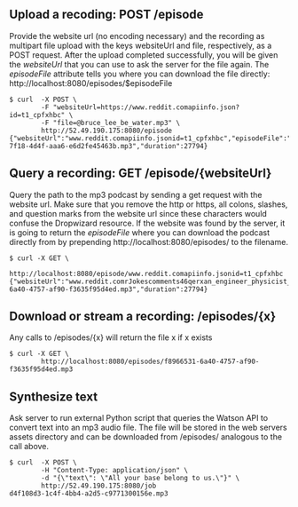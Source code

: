 ## Upload a recoding: POST /episode
Provide the website url (no encoding necessary) and the recording as multipart file upload with the keys websiteUrl and file, respectively, as a POST request.
After the upload completed successfully, you will be given the *websiteUrl* that you can use to ask the server for the file again. The *episodeFile* attribute tells you where you can download the file directly: http://localhost:8080/episodes/$episodeFile
```
$ curl	-X POST \
		-F "websiteUrl=https://www.reddit.comapiinfo.json?id=t1_cpfxhbc" \
		-F "file=@bruce_lee_be_water.mp3" \
		http://52.49.190.175:8080/episode
{"websiteUrl":"www.reddit.comapiinfo.jsonid=t1_cpfxhbc","episodeFile":"2d8a4592-7f18-4d4f-aaa6-e6d2fe45463b.mp3","duration":27794}
```

## Query a recording: GET /episode/{websiteUrl}
Query the path to the mp3 podcast by sending a get request with the website url. Make sure that you remove the http or https, all colons, slashes, and question marks from the website url since these characters would confuse the Dropwizard resource.
If the website was found by the server, it is going to return the *episodeFile* where you can download the podcast directly from by prepending http://localhost:8080/episodes/ to the filename.
```
$ curl -X GET \
		http://localhost:8080/episode/www.reddit.comapiinfo.jsonid=t1_cpfxhbc
{"websiteUrl":"www.reddit.comrJokescomments46qerxan_engineer_physicist_and_a_statistician_in_a","episodeFile":"f8966531-6a40-4757-af90-f3635f95d4ed.mp3","duration":27794}
```

## Download or stream a recording: /episodes/{x}
Any calls to /episodes/{x} will return the file x if x exists
```
$ curl -X GET \
		http://localhost:8080/episodes/f8966531-6a40-4757-af90-f3635f95d4ed.mp3
```

## Synthesize text
Ask server to run external Python script that queries the Watson API to convert text into an mp3 audio file. The file will be stored in the web servers assets directory and can be downloaded from /episodes/ analogous to the call above.
```
$ curl	-X POST \
		-H "Content-Type: application/json" \
		-d "{\"text\": \"All your base belong to us.\"}" \
		http://52.49.190.175:8080/job
d4f108d3-1c4f-4bb4-a2d5-c9771300156e.mp3
```